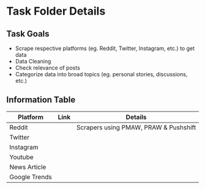 # Task Folder Details

## Task Goals
- Scrape respective platforms (eg. Reddit, Twitter, Instagram, etc.) to get data
- Data Cleaning
- Check relevance of posts
- Categorize data into broad topics (eg. personal stories, discussions, etc.)

## Information Table

| Platform | Link | Details |
|-|-|-|
| Reddit |  | Scrapers using PMAW, PRAW & Pushshift |
| Twitter | |  |
| Instagram | | |
| Youtube | | |
| News Article | | |
| Google Trends | | |

